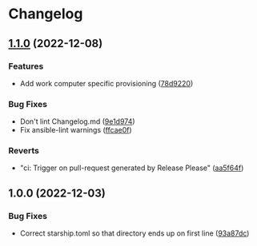 # Changelog

## [1.1.0](https://github.com/cheesemans/ansible/compare/v1.0.0...v1.1.0) (2022-12-08)


### Features

* Add work computer specific provisioning ([78d9220](https://github.com/cheesemans/ansible/commit/78d92209442bc8a4e6413511038e50b43a8c8460))


### Bug Fixes

* Don't lint Changelog.md ([9e1d974](https://github.com/cheesemans/ansible/commit/9e1d974728a436f8204aec831b579f087608373c))
* Fix ansible-lint warnings ([ffcae0f](https://github.com/cheesemans/ansible/commit/ffcae0f2023ea128254d036749573bb56c13c79a))


### Reverts

* "ci: Trigger on pull-request generated by Release Please" ([aa5f64f](https://github.com/cheesemans/ansible/commit/aa5f64f5d7abf55a956a8331f34d072290980e99))

## 1.0.0 (2022-12-03)


### Bug Fixes

* Correct starship.toml so that directory ends up on first line ([93a87dc](https://github.com/cheesemans/ansible/commit/93a87dcaa9681ca0cb75e6dee6a4b9d009e4e014))

